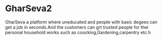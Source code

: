 # GharSeva2
GharSeva a platform where uneducated and people with basic degees can get a job in seconds.And the customers can grt trusted people for thei personal household works such as coocking,Gardening,carpentry etc.h
